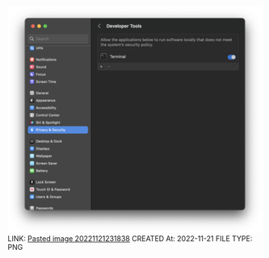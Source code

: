 ![Pasted image 20221121231838](Pasted%20image%2020221121231838.png)
LINK: [Pasted image 20221121231838](Pasted%20image%2020221121231838.png)
CREATED At: 2022-11-21
FILE TYPE: PNG
